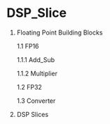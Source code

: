 # DSP_Slice

1. Floating Point Building Blocks  

   1.1 FP16
   
      1.1.1 Add_Sub
      
      1.1.2 Multiplier
      
   1.2 FP32
   
   
   1.3 Converter
   
2. DSP Slices

